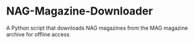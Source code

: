 # NAG-Magazine-Downloader
A Python script that downloads  NAG magazines from the MAG magazine archive for offline access
